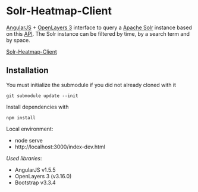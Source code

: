 Solr-Heatmap-Client
====

[AngularJS](https://angularjs.org/) + [OpenLayers 3](http://openlayers.org/) interface to query a [Apache Solr](http://lucene.apache.org/solr/) instance based on this [API](http://54.158.101.33:8080/bopws/swagger/#/default).
The Solr instance can be filtered by time, by a search term and by space.

[Solr-Heatmap-Client](http://terrestris.github.io/SolrHeatmap)

Installation
---
You must initialize the submodule if you did not already cloned with it

`git submodule update --init`

Install dependencies with

`npm install`

Local environment:
- node serve
- http://localhost:3000/index-dev.html

_Used libraries_:
* AngularJS v1.5.5
* OpenLayers 3 (v3.16.0)
* Bootstrap v3.3.4
